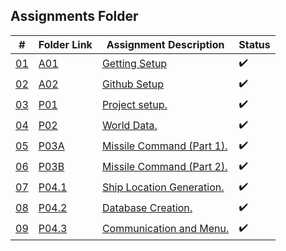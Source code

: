 ## Assignments Folder

|      #      | Folder Link  | Assignment Description | Status                 |
| :---------: | ------------ | ---------------------- |----------------------  |
| [01](https://github.com/rugbyprof/5443-Spatial-DB/tree/main/Assignments/A01) | [A01](https://github.com/rugbyprof/5443-Spatial-DB/tree/main/Assignments/A01) | [Getting Setup](https://github.com/rugbyprof/5443-Spatial-DB/tree/main/Assignments/A01)|:heavy_check_mark: |
| [02](https://github.com/rugbyprof/5443-Spatial-DB/tree/main/Assignments/A02) | [A02](https://github.com/rugbyprof/5443-Spatial-DB/tree/main/Assignments/A02) | [Github Setup](https://github.com/rugbyprof/5443-Spatial-DB/tree/main/Assignments/A02) | :heavy_check_mark: |
| [03](./P01)  | [P01](./P01)    | [Project setup.](./P01)                | :heavy_check_mark: |
| [04](./P02)  | [P02](./P02)    | [World Data.](./P02)                   | :heavy_check_mark: |
| [05](./P03A) | [P03A](./P03A)  | [Missile Command (Part 1).](./P03A)    | :heavy_check_mark: |
| [06](./P03B) | [P03B](./P03B)  | [Missile Command (Part 2).](./P03B)    | :heavy_check_mark: |
| [07](./P04.1)| [P04.1](./P04.1)| [Ship Location Generation.](./P04.1)   | :heavy_check_mark: |
| [08](./P04.2)| [P04.2](./P04.2)| [Database Creation.](./P04.2)          | :heavy_check_mark: |
| [09](./P04.3)| [P04.3](./P04.3)| [Communication and Menu.](./P04.3)     | :heavy_check_mark: |
